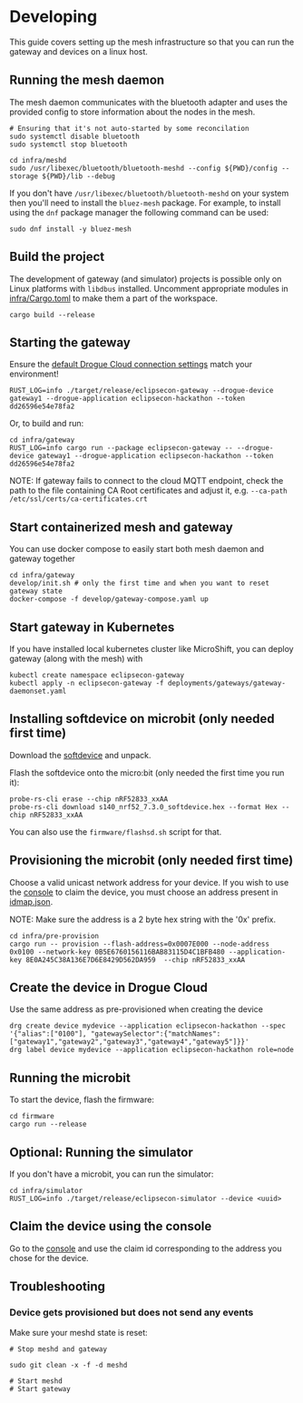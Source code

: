 # Developing

This guide covers setting up the mesh infrastructure so that you can run the gateway and devices on a linux host.

## Running the mesh daemon

The mesh daemon communicates with the bluetooth adapter and uses the provided config to store information about the nodes in the mesh.

```
# Ensuring that it's not auto-started by some reconcilation
sudo systemctl disable bluetooth
sudo systemctl stop bluetooth

cd infra/meshd
sudo /usr/libexec/bluetooth/bluetooth-meshd --config ${PWD}/config --storage ${PWD}/lib --debug
```
If you don't have `/usr/libexec/bluetooth/bluetooth-meshd` on your system then
you'll need to install the `bluez-mesh` package. For example, to install using
the `dnf` package manager the following command can be used:
```console
sudo dnf install -y bluez-mesh
```

## Build the project

The development of gateway (and simulator) projects is possible only on Linux platforms with `libdbus` installed.
Uncomment appropriate modules in [infra/Cargo.toml](infra/Cargo.toml) to make them a part of the workspace.

```
cargo build --release
```

## Starting the gateway

Ensure the [default Drogue Cloud connection settings](https://github.com/Eclipse-IoT/eclipsecon-2022-hackathon/blob/main/infra/gateway/src/main.rs) match your environment!

```
RUST_LOG=info ./target/release/eclipsecon-gateway --drogue-device gateway1 --drogue-application eclipsecon-hackathon --token dd26596e54e78fa2
```

Or, to build and run:

```shell
cd infra/gateway
RUST_LOG=info cargo run --package eclipsecon-gateway -- --drogue-device gateway1 --drogue-application eclipsecon-hackathon --token dd26596e54e78fa2
```

NOTE: If gateway fails to connect to the cloud MQTT endpoint, check the path to the file containing CA Root certificates and adjust it, e.g. `--ca-path /etc/ssl/certs/ca-certificates.crt`

## Start containerized mesh and gateway

You can use docker compose to easily start both mesh daemon and gateway together

```
cd infra/gateway
develop/init.sh # only the first time and when you want to reset gateway state
docker-compose -f develop/gateway-compose.yaml up
```

## Start gateway in Kubernetes

If you have installed local kubernetes cluster like MicroShift, you can deploy gateway (along with the mesh) with

```
kubectl create namespace eclipsecon-gateway
kubectl apply -n eclipsecon-gateway -f deployments/gateways/gateway-daemonset.yaml
```

## Installing softdevice on microbit (only needed first time)

Download the [softdevice](https://www.nordicsemi.com/Products/Development-software/S140/Download) and unpack.

Flash the softdevice onto the micro:bit (only needed the first time you run it):

```
probe-rs-cli erase --chip nRF52833_xxAA
probe-rs-cli download s140_nrf52_7.3.0_softdevice.hex --format Hex --chip nRF52833_xxAA
```

You can also use the `firmware/flashsd.sh` script for that.

## Provisioning the microbit (only needed first time)

Choose a valid unicast network address for your device. If you wish to use the [console](https://console-eclipsecon-2022.apps.sandbox.drogue.world/) to claim the device, you must choose an address present in [idmap.json](https://github.com/Eclipse-IoT/eclipsecon-2022-hackathon/blob/main/example-apps/console/src/main/resources/META-INF/resources/idmap.json).

NOTE: Make sure the address is a 2 byte hex string with the '0x' prefix.

```
cd infra/pre-provision
cargo run -- provision --flash-address=0x0007E000 --node-address 0x0100 --network-key 0B5E6760156116BAB83115D4C1BFB480 --application-key 8E0A245C38A136E7D6E8429D562DA959  --chip nRF52833_xxAA
```

## Create the device in Drogue Cloud

Use the same address as pre-provisioned when creating the device

```
drg create device mydevice --application eclipsecon-hackathon --spec '{"alias":["0100"], "gatewaySelector":{"matchNames":["gateway1","gateway2","gateway3","gateway4","gateway5"]}}'
drg label device mydevice --application eclipsecon-hackathon role=node
```

## Running the microbit

To start the device, flash the firmware:

```
cd firmware
cargo run --release
```

## Optional: Running the simulator

If you don't have a microbit, you can run the simulator:

```
cd infra/simulator
RUST_LOG=info ./target/release/eclipsecon-simulator --device <uuid>
```


## Claim the device using the console

Go to the [console](https://console-eclipsecon-2022.apps.sandbox.drogue.world/) and use the claim id corresponding to the address you chose for the device.

## Troubleshooting

### Device gets provisioned but does not send any events

Make sure your meshd state is reset:

```
# Stop meshd and gateway

sudo git clean -x -f -d meshd

# Start meshd
# Start gateway
```
